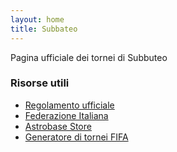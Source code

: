 ```yaml
---
layout: home
title: Subbateo
---
```


Pagina ufficiale dei tornei di Subbuteo


### Risorse utili

- [Regolamento ufficiale](/res/regolamento.pdf)
- [Federazione Italiana](http://www.fisct.it/)
- [Astrobase Store](http://www.astrobase.it/)
- [Generatore di tornei FIFA](http://www.fifagenerator.com/)
